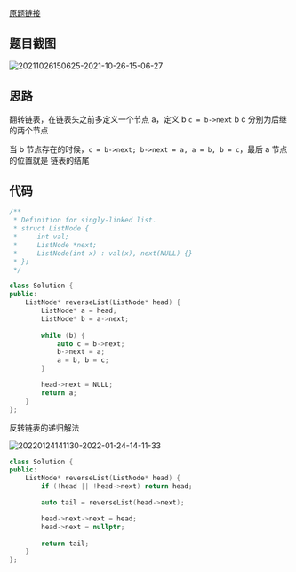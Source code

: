 [原题链接](https://www.acwing.com/problem/content/description/33/)

## 题目截图

![20211026150625-2021-10-26-15-06-27](https://raw.githubusercontent.com/fengwei2002/Pictures_02/master/images/20211026150625-2021-10-26-15-06-27.png)

## 思路

翻转链表，在链表头之前多定义一个节点 a，定义 b `c = b->next`  b c 分别为后继的两个节点

当 b 节点存在的时候，`c = b->next; b->next = a, a = b, b = c`，最后 a 节点的位置就是 链表的结尾

## 代码


``` cpp 
/**
 * Definition for singly-linked list.
 * struct ListNode {
 *     int val;
 *     ListNode *next;
 *     ListNode(int x) : val(x), next(NULL) {}
 * };
 */

class Solution {
public:
    ListNode* reverseList(ListNode* head) {
        ListNode* a = head;
        ListNode* b = a->next;
        
        while (b) {
            auto c = b->next;
            b->next = a;
            a = b, b = c;
        }

        head->next = NULL;
        return a;
    }
};
```

反转链表的递归解法

![20220124141130-2022-01-24-14-11-33](https://raw.githubusercontent.com/fengwei2002/Pictures_02/master/images/20220124141130-2022-01-24-14-11-33.png)

``` cpp 
class Solution {
public:
    ListNode* reverseList(ListNode* head) {
        if (!head || !head->next) return head;

        auto tail = reverseList(head->next);

        head->next->next = head;
        head->next = nullptr;
        
        return tail;
    }
};
```
